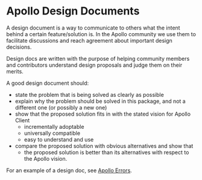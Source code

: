 # Apollo Design Documents

A design document is a way to communicate to others what the intent behind a certain feature/solution is. In the Apollo community we use them to facilitate discussions and reach agreement about important design decisions.

Design docs are written with the purpose of helping community members and contributors understand design proposals and judge them on their merits.

A good design document should:
- state the problem that is being solved as clearly as possible
- explain why the problem should be solved in this package, and not a different one (or possibly a new one)
- show that the proposed solution fits in with the stated vision for Apollo Client
  - incrementally adoptable
  - universally compatible
  - easy to understand and use
- compare the proposed solution with obvious alternatives and show that
  - the proposed solution is better than its alternatives with respect to the Apollo vision.

For an example of a design doc, see [Apollo Errors](./designs/errors.md).
